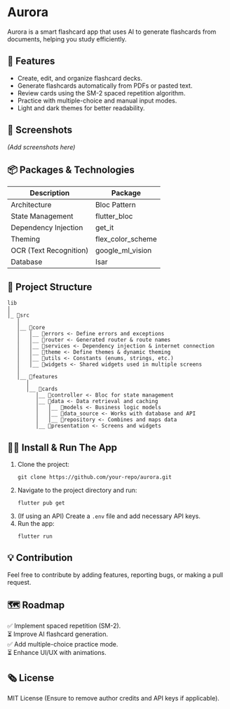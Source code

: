 # **Aurora**  
Aurora is a smart flashcard app that uses AI to generate flashcards from documents, helping you study efficiently.

## 📌 Features  
- Create, edit, and organize flashcard decks.  
- Generate flashcards automatically from PDFs or pasted text.  
- Review cards using the SM-2 spaced repetition algorithm.  
- Practice with multiple-choice and manual input modes.  
- Light and dark themes for better readability.  

## 📸 Screenshots  
_(Add screenshots here)_  

## 📦 Packages & Technologies  

| Description             | Package              |  
|-------------------------|----------------------|  
| Architecture           | Bloc Pattern         |  
| State Management       | flutter_bloc         |  
| Dependency Injection   | get_it               |  
| Theming               | flex_color_scheme    |  
| OCR (Text Recognition) | google_ml_vision     |  
| Database              | Isar                 |  

## 🩻 Project Structure  
```
lib  
│  
│_ 📁src  
   │  
   │__ 📁core  
   │   │__ 📁errors <- Define errors and exceptions  
   │   │__ 📁router <- Generated router & route names  
   │   │__ 📁services <- Dependency injection & internet connection  
   │   │__ 📁theme <- Define themes & dynamic theming  
   │   │__ 📁utils <- Constants (enums, strings, etc.)  
   │   │__ 📁widgets <- Shared widgets used in multiple screens  
   │  
   │__ 📁features  
      │  
      │__ 📁cards  
         │__ 📁controller <- Bloc for state management  
         │__ 📁data <- Data retrieval and caching  
         │   │__ 📁models <- Business logic models  
         │   │__ 📁data_source <- Works with database and API  
         │   │__ 📁repository <- Combines and maps data  
         │__ 📁presentation <- Screens and widgets  
```

## 🏃‍♂️ Install & Run The App  
1. Clone the project:  
   ```
   git clone https://github.com/your-repo/aurora.git
   ```  
2. Navigate to the project directory and run:  
   ```
   flutter pub get
   ```  
3. (If using an API) Create a `.env` file and add necessary API keys.  
4. Run the app:  
   ```
   flutter run
   ```

## 💡 Contribution  
Feel free to contribute by adding features, reporting bugs, or making a pull request.

## 🗺️ Roadmap  
✅ Implement spaced repetition (SM-2).  
⏳ Improve AI flashcard generation.  
✅ Add multiple-choice practice mode.  
⏳ Enhance UI/UX with animations.  

## 🗞️ License  
MIT License (Ensure to remove author credits and API keys if applicable).  
